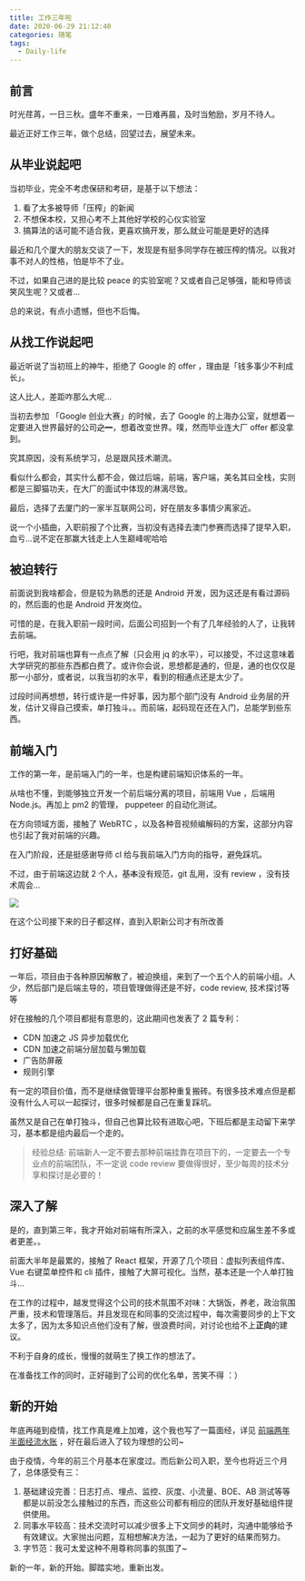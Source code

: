 ```yaml
---
title: 工作三年啦
date: 2020-06-29 21:12:40
categories: 随笔
tags: 
  - Daily-life
---
```


## 前言

时光荏苒，一日三秋。盛年不重来，一日难再晨，及时当勉励，岁月不待人。

最近正好工作三年，做个总结，回望过去，展望未来。

<!--more-->

## 从毕业说起吧

当初毕业，完全不考虑保研和考研，是基于以下想法：

1. 看了太多被导师「压榨」的新闻
2. 不想保本校，又担心考不上其他好学校的心仪实验室
3. 搞算法的话可能不适合我，更喜欢搞开发，那么就业可能是更好的选择

最近和几个厦大的朋友交谈了一下，发现是有挺多同学存在被压榨的情况。以我对事不对人的性格，怕是毕不了业。

不过，如果自己进的是比较 peace 的实验室呢？又或者自己足够强，能和导师谈笑风生呢？又或者...

总的来说，有点小遗憾，但也不后悔。


## 从找工作说起吧

最近听说了当初班上的神牛，拒绝了 Google 的 offer ，理由是「钱多事少不利成长」。

这人比人，差距咋那么大呢...

当初去参加 「Google 创业大赛」的时候，去了 Google 的上海办公室，就想着一定要进入世界最好的公司~~之一~~，想着改变世界。噗，然而毕业连大厂 offer 都没拿到。

究其原因，没有系统学习，总是跟风技术潮流。

看似什么都会，其实什么都不会，做过后端，前端，客户端，美名其曰全栈，实则都是三脚猫功夫，在大厂的面试中体现的淋漓尽致。

最后，选择了去厦门的一家半互联网公司，好在朋友多事情少离家近。

说一个小插曲，入职前报了个比赛，当初没有选择去澳门参赛而选择了提早入职，血亏...说不定在那赢大钱走上人生巅峰呢哈哈

## 被迫转行

前面说到我啥都会，但是较为熟悉的还是 Android 开发，因为这还是有看过源码的，然后面的也是 Android 开发岗位。

可惜的是，在我入职前一段时间，后面公司招到一个有了几年经验的人了，让我转去前端。

行吧，我对前端也算有一点点了解（只会用 jq 的水平），可以接受，不过这意味着大学研究的那些东西都白费了。或许你会说，思想都是通的，但是，通的也仅仅是那一小部分，或者说，以我当初的水平，看到的相通点还是太少了。

过段时间再想想，转行或许是一件好事，因为那个部门没有 Android 业务层的开发，估计又得自己摸索，单打独斗。。而前端，起码现在还在入门，总能学到些东西。

## 前端入门

工作的第一年，是前端入门的一年，也是构建前端知识体系的一年。

从啥也不懂，到能够独立开发一个前后端分离的项目，前端用 Vue ，后端用 Node.js。再加上 pm2 的管理， puppeteer 的自动化测试。

在方向领域方面，接触了 WebRTC ，以及各种音视频编解码的方案，这部分内容也引起了我对前端的兴趣。

在入门阶段，还是挺感谢导师 cl 给与我前端入门方向的指导，避免踩坑。

不过，由于前端这边就 2 个人，~~基本~~没有规范，git 乱用，没有 review ，没有技术周会...

![](https://img-bbs.csdn.net/upload/201707/17/1500286923_459579.jpg)

在这个公司接下来的日子都这样，直到入职新公司才有所改善

## 打好基础

一年后，项目由于各种原因解散了，被迫换组，来到了一个五个人的前端小组。人少，然后部门是后端主导的，项目管理做得还是不好，code review, 技术探讨等等

好在接触的几个项目都挺有意思的，这此期间也发表了 2 篇专利：
- CDN 加速之 JS 异步加载优化
- CDN 加速之前端分层加载与懒加载
- 广告防屏蔽
- 规则引擎

有一定的项目价值，而不是继续做管理平台那种重复搬砖。有很多技术难点但是都没有什么人可以一起探讨，很多时候都是自己在重复踩坑。

虽然又是自己在单打独斗，但自己也算比较有进取心吧，下班后都是主动留下来学习，基本都是组内最后一个走的。

> 经验总结: 前端新人一定不要去那种前端挂靠在项目下的，一定要去一个专业点的前端团队，不一定说 code review 要做得很好，至少每周的技术分享和探讨是必要的！

## 深入了解

是的，直到第三年，我才开始对前端有所深入，之前的水平感觉和应届生差不多或者更差。。

前面大半年是最累的，接触了 React 框架，开源了几个项目：虚拟列表组件库、Vue 右键菜单控件和 cli 插件，接触了大屏可视化。当然，基本还是一个人单打独斗...

在工作的过程中，越发觉得这个公司的技术氛围不对味：大锅饭，养老，政治氛围严重，技术和管理落后。并且发现在和同事的交流过程中，每次需要同步的上下文太多了，因为太多知识点他们没有了解，很浪费时间，对讨论也给不上**正向**的建议。

不利于自身的成长，慢慢的就萌生了换工作的想法了。

在准备找工作的同时，正好碰到了公司的优化名单，苦笑不得 ：）

## 新的开始

年底再碰到疫情，找工作真是难上加难，这个我也写了一篇面经，详见 [前端两年半面经流水账](https://gahing.top/2020/03/19/2020/%E5%89%8D%E7%AB%AF%E4%B8%A4%E5%B9%B4%E5%8D%8A%E9%9D%A2%E7%BB%8F%E6%B5%81%E6%B0%B4%E8%B4%A6/) ，好在最后进入了较为理想的公司~

由于疫情，今年的前三个月基本在家度过。而后新公司入职，至今也将近三个月了，总体感受有三：
1. 基础建设完善：日志打点、埋点、监控、灰度、小流量、BOE、AB 测试等等都是以前没怎么接触过的东西，而这些公司都有相应的团队开发好基础组件提供使用。
2. 同事水平较高：技术交流时可以减少很多上下文同步的耗时，沟通中能够给予有效建议。大家抛出问题，互相想解决方法，一起为了更好的结果而努力。
3. 字节范：我可太爱这种不用尊称同事的氛围了~

新的一年，新的开始。脚踏实地，重新出发。